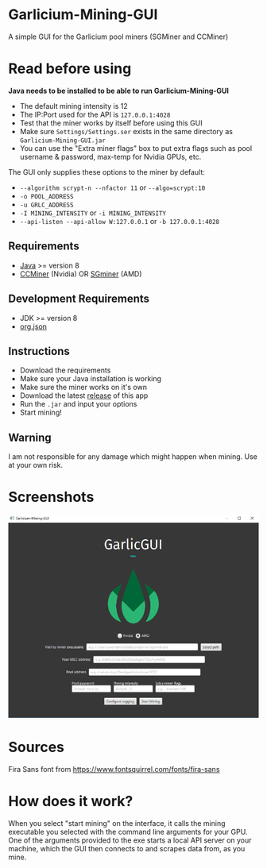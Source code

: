 # Garlicium-Mining-GUI

A simple GUI for the Garlicium pool miners (SGMiner and CCMiner)

# Read before using

**Java needs to be installed to be able to run Garlicium-Mining-GUI**

 - The default mining intensity is 12
 - The IP:Port used for the API is `127.0.0.1:4028`
 - Test that the miner works by itself before using this GUI
 - Make sure `Settings/Settings.ser` exists in the same directory as `Garlicium-Mining-GUI.jar`
 - You can use the "Extra miner flags" box to put extra flags such as pool username & password, max-temp for Nvidia GPUs, etc.

The GUI only supplies these options to the miner by default:

 - `--algorithm scrypt-n --nfactor 11` or `--algo=scrypt:10`
 - `-o POOL_ADDRESS`
 - `-u GRLC_ADDRESS`
 - `-I MINING_INTENSITY` or `-i MINING_INTENSITY`
 - `--api-listen --api-allow W:127.0.0.1` or `-b 127.0.0.1:4028`

## Requirements

 - [Java](https://java.com/en/download/) >= version 8
 - [CCMiner](https://github.com/tpruvot/ccminer/releases) (Nvidia) OR [SGminer](https://github.com/nicehash/sgminer-gm/releases) (AMD)

## Development Requirements

 - JDK >= version 8
 - [org.json](https://mvnrepository.com/artifact/org.json/json)

## Instructions

 - Download the requirements
 - Make sure your Java installation is working
 - Make sure the miner works on it's own
 - Download the latest [release](https://github.com/Garlicium/Garlicium-Mining-GUI/releases/latest) of this app
 - Run the `.jar` and input your options
 - Start mining!

## Warning

I am not responsible for any damage which might happen when mining. Use at your own risk.

# Screenshots

![screenshot](screenshot.png)

# Sources

Fira Sans font from https://www.fontsquirrel.com/fonts/fira-sans

# How does it work?

When you select "start mining" on the interface, it calls the mining executable you selected with the command line arguments for your GPU.
One of the arguments provided to the exe starts a local API server on your machine, which the GUI then connects to and scrapes data from, as you mine.
